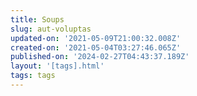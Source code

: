```yaml
---
title: Soups
slug: aut-voluptas
updated-on: '2021-05-09T21:00:32.008Z'
created-on: '2021-05-04T03:27:46.065Z'
published-on: '2024-02-27T04:43:37.189Z'
layout: '[tags].html'
tags: tags
---
```



